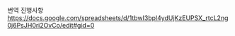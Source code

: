 번역 진행사항
https://docs.google.com/spreadsheets/d/1tbwI3bpl4ydUjKzEUPSX_rtcL2ng0j6PsJH0ri2OvCo/edit#gid=0